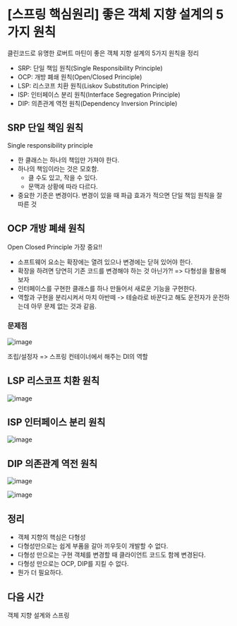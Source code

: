 # [스프링 핵심원리] 좋은 객체 지향 설계의 5가지 원칙

클린코드로 유명한 로버트 마틴이 좋은 객체 지향 설계의 5가지 원칙을 정리

- SRP: 단일 책임 원칙(Single Responsibility Principle)
- OCP: 개방 폐쇄 원칙(Open/Closed Principle)
- LSP: 리스코프 치환 원칙(Liskov Substitution Principle)
- ISP: 인터페이스 분리 원칙(Interface Segregation Principle)
- DIP: 의존관계 역전 원칙(Dependency Inversion Principle)

## SRP 단일 책임 원칙
Single responsibility principle

- 한 클래스는 하나의 책임만 가져야 한다.
- 하나의 책임이라는 것은 모호함.
  - 클 수도 있고, 작을 수 있다.
  - 문맥과 상황에 따라 다르다.
- 중요한 기준은 변경이다. 변경이 있을 때 파급 효과가 적으면 단일 책임 원칙을 잘 따른 것

## OCP 개방 폐쇄 원칙
Open Closed Principle
가장 중요!!
- 소프트웨어 요소는 확장에는 열려 있으나 변경에는 닫혀 있어야 한다.
- 확장을 하려면 당연히 기존 코드를 변경해야 하는 것 아닌가?! => 다형성을 활용해보자
- 인터페이스를 구현한 클래스를 하나 만들어서 새로운 기능을 구현한다.
- 역할과 구현을 분리시켜서 마치 아반떼 -> 테슬라로 바꾼다고 해도 운전자가 운전하는데 아무 문제 없는 것과 같음.

### 문제점

![image](https://user-images.githubusercontent.com/37948906/140946728-089d96a4-d736-4fcb-b490-977cc46fabe0.png)

조립/설정자 => 스프링 컨테이너에서 해주는 DI의 역할

## LSP 리스코프 치환 원칙

![image](https://user-images.githubusercontent.com/37948906/140947060-ee6dae1e-0093-4a71-bd0e-7a07a770ceff.png)

## ISP 인터페이스 분리 원칙
![image](https://user-images.githubusercontent.com/37948906/140947246-2a3bdbbe-7305-4b0f-8b2f-70ce26501f70.png)

## DIP 의존관계 역전 원칙
![image](https://user-images.githubusercontent.com/37948906/140947470-f1ff97d9-5c1f-468f-ae13-10d876969d13.png)

![image](https://user-images.githubusercontent.com/37948906/140948194-e1685fd0-2942-42a2-a97f-8528640807f9.png)


## 정리
- 객체 지향의 핵심은 다형성
- 다형성만으로는 쉽게 부품을 갈아 끼우듯이 개발할 수 없다.
- 다형성 만으로는 구현 객체를 변경할 때 클라이언트 코드도 함께 변경된다.
- 다형성 만으로는 OCP, DIP를 지킬 수 없다.
- 뭔가 더 필요하다.

## 다음 시간
객체 지향 설계와 스프링